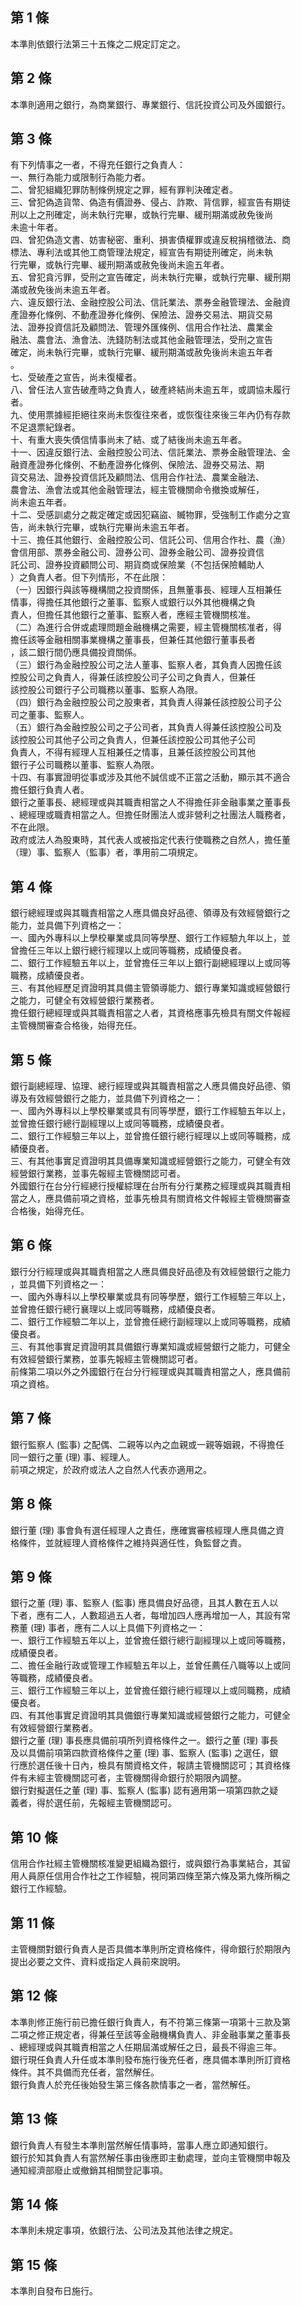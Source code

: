 第 1 條
-------
本準則依銀行法第三十五條之二規定訂定之。

第 2 條
-------
本準則適用之銀行，為商業銀行、專業銀行、信託投資公司及外國銀行。

第 3 條
-------
有下列情事之一者，不得充任銀行之負責人：  
一、無行為能力或限制行為能力者。  
二、曾犯組織犯罪防制條例規定之罪，經有罪判決確定者。  
三、曾犯偽造貨幣、偽造有價證券、侵占、詐欺、背信罪，經宣告有期徒  
    刑以上之刑確定，尚未執行完畢，或執行完畢、緩刑期滿或赦免後尚  
    未逾十年者。  
四、曾犯偽造文書、妨害秘密、重利、損害債權罪或違反稅捐稽徵法、商  
    標法、專利法或其他工商管理法規定，經宣告有期徒刑確定，尚未執  
    行完畢，或執行完畢、緩刑期滿或赦免後尚未逾五年者。  
五、曾犯貪污罪，受刑之宣告確定，尚未執行完畢，或執行完畢、緩刑期  
    滿或赦免後尚未逾五年者。  
六、違反銀行法、金融控股公司法、信託業法、票券金融管理法、金融資  
    產證券化條例、不動產證券化條例、保險法、證券交易法、期貨交易  
    法、證券投資信託及顧問法、管理外匯條例、信用合作社法、農業金  
    融法、農會法、漁會法、洗錢防制法或其他金融管理法，受刑之宣告  
    確定，尚未執行完畢，或執行完畢、緩刑期滿或赦免後尚未逾五年者  
    。  
七、受破產之宣告，尚未復權者。  
八、曾任法人宣告破產時之負責人，破產終結尚未逾五年，或調協未履行  
    者。  
九、使用票據經拒絕往來尚未恢復往來者，或恢復往來後三年內仍有存款  
    不足退票紀錄者。  
十、有重大喪失債信情事尚未了結、或了結後尚未逾五年者。  
十一、因違反銀行法、金融控股公司法、信託業法、票券金融管理法、金  
      融資產證券化條例、不動產證券化條例、保險法、證券交易法、期  
      貨交易法、證券投資信託及顧問法、信用合作社法、農業金融法、  
      農會法、漁會法或其他金融管理法，經主管機關命令撤換或解任，  
      尚未逾五年者。  
十二、受感訓處分之裁定確定或因犯竊盜、贓物罪，受強制工作處分之宣  
      告，尚未執行完畢，或執行完畢尚未逾五年者。  
十三、擔任其他銀行、金融控股公司、信託公司、信用合作社、農（漁）  
      會信用部、票券金融公司、證券公司、證券金融公司、證券投資信  
      託公司、證券投資顧問公司、期貨商或保險業（不包括保險輔助人  
      ）之負責人者。但下列情形，不在此限：  
  （一）因銀行與該等機構間之投資關係，且無董事長、經理人互相兼任  
        情事，得擔任其他銀行之董事、監察人或銀行以外其他機構之負  
        責人，但擔任其他銀行之董事、監察人者，應經主管機關核准。  
  （二）為進行合併或處理問題金融機構之需要，經主管機關核准者，得  
        擔任該等金融相關事業機構之董事長，但兼任其他銀行董事長者  
        ，該二銀行間仍應具備投資關係。  
  （三）銀行為金融控股公司之法人董事、監察人者，其負責人因擔任該  
        控股公司之負責人，得兼任該控股公司子公司之負責人，但兼任  
        該控股公司銀行子公司職務以董事、監察人為限。  
  （四）銀行為金融控股公司之股東者，其負責人得兼任該控股公司子公  
        司之董事、監察人。  
  （五）銀行為金融控股公司之子公司者，其負責人得兼任該控股公司及  
        該控股公司其他子公司之負責人，但兼任該控股公司其他子公司  
        負責人，不得有經理人互相兼任之情事，且兼任該控股公司其他  
        銀行子公司職務以董事、監察人為限。  
十四、有事實證明從事或涉及其他不誠信或不正當之活動，顯示其不適合  
      擔任銀行負責人者。  
銀行之董事長、總經理或與其職責相當之人不得擔任非金融事業之董事長  
、總經理或職責相當之人。但擔任財團法人或非營利之社團法人職務者，  
不在此限。  
政府或法人為股東時，其代表人或被指定代表行使職務之自然人，擔任董  
（理）事、監察人（監事）者，準用前二項規定。

第 4 條
-------
銀行總經理或與其職責相當之人應具備良好品德、領導及有效經營銀行之  
能力，並具備下列資格之一：  
一、國內外專科以上學校畢業或具同等學歷、銀行工作經驗九年以上，並  
    曾擔任三年以上銀行總行經理以上或同等職務，成績優良者。  
二、銀行工作經驗五年以上，並曾擔任三年以上銀行副總經理以上或同等  
    職務，成績優良者。  
三、有其他經歷足資證明其具備主管領導能力、銀行專業知識或經營銀行  
    之能力，可健全有效經營銀行業務者。  
擔任銀行總經理或與其職責相當之人者，其資格應事先檢具有關文件報經  
主管機關審查合格後，始得充任。

第 5 條
-------
銀行副總經理、協理、總行經理或與其職責相當之人應具備良好品德、領  
導及有效經營銀行之能力，並具備下列資格之一：  
一、國內外專科以上學校畢業或具有同等學歷，銀行工作經驗五年以上，  
    並曾擔任銀行總行副經理以上或同等職務，成績優良者。  
二、銀行工作經驗三年以上，並曾擔任銀行總行經理以上或同等職務，成  
    績優良者。  
三、有其他事實足資證明其具備專業知識或經營銀行之能力，可健全有效  
    經營銀行業務，並事先報經主管機關認可者。  
外國銀行在台分行經總行授權綜理在台所有分行業務之經理或與其職責相  
當之人，應具備前項之資格，並事先檢具有關資格文件報經主管機關審查  
合格後，始得充任。

第 6 條
-------
銀行分行經理或與其職責相當之人應具備良好品德及有效經營銀行之能力  
，並具備下列資格之一：  
一、國內外專科以上學校畢業或具有同等學歷，銀行工作經驗三年以上，  
    並曾擔任銀行總行襄理以上或同等職務，成績優良者。  
二、銀行工作經驗二年以上，並曾擔任總行副經理以上或同等職務，成績  
    優良者。  
三、有其他事實足資證明其具備銀行專業知識或經營銀行之能力，可健全  
    有效經營銀行業務，並事先報經主管機關認可者。  
前條第二項以外之外國銀行在台分行經理或與其職責相當之人，應具備前  
項之資格。

第 7 條
-------
銀行監察人 (監事) 之配偶、二親等以內之血親或一親等姻親，不得擔任  
同一銀行之董 (理) 事、經理人。  
前項之規定，於政府或法人之自然人代表亦適用之。

第 8 條
-------
銀行董 (理) 事會負有選任經理人之責任，應確實審核經理人應具備之資  
格條件，並就經理人資格條件之維持與適任性，負監督之責。

第 9 條
-------
銀行之董 (理) 事、監察人 (監事) 應具備良好品德，且其人數在五人以  
下者，應有二人，人數超過五人者，每增加四人應再增加一人，其設有常  
務董 (理) 事者，應有二人以上具備下列資格之一：  
一、銀行工作經驗五年以上，並曾擔任銀行總行副經理以上或同等職務，  
    成績優良者。  
二、擔任金融行政或管理工作經驗五年以上，並曾任薦任八職等以上或同  
    等職務，成績優良者。  
三、銀行工作經驗三年以上，並曾擔任銀行總行經理以上或同職務，成績  
    優良者。  
四、有其他事實足資證明其具備銀行專業知識或經營銀行之能力，可健全  
    有效經營銀行業務者。  
銀行之董 (理) 事長應具備前項所列資格條件之一。銀行之董 (理) 事長  
及以具備前項第四款資格條件之董 (理) 事、監察人 (監事) 之選任，銀  
行應於選任後十日內，檢具有關資格文件，報請主管機關認可；其資格條  
件有未經主管機關認可者，主管機關得命銀行於期限內調整。  
銀行對擬選任之董 (理) 事、監察人 (監事) 認有適用第一項第四款之疑  
義者，得於選任前，先報經主管機關認可。

第 10 條
--------
信用合作社經主管機關核准變更組織為銀行，或與銀行為事業結合，其留  
用人員原任信用合作社之工作經驗，視同第四條至第六條及第九條所稱之  
銀行工作經驗。

第 11 條
--------
主管機關對銀行負責人是否具備本準則所定資格條件，得命銀行於期限內  
提出必要之文件、資料或指定人員前來說明。

第 12 條
--------
本準則修正施行前已擔任銀行負責人，有不符第三條第一項第十三款及第  
二項之修正規定者，得兼任至該等金融機構負責人、非金融事業之董事長  
、總經理或與其職責相當之人任期屆滿或解任之日，最長不得逾三年。  
銀行現任負責人升任或本準則發布施行後充任者，應具備本準則所訂資格  
條件。其不具備而充任者，當然解任。  
銀行負責人於充任後始發生第三條各款情事之一者，當然解任。

第 13 條
--------
銀行負責人有發生本準則當然解任情事時，當事人應立即通知銀行。  
銀行於知其負責人有當然解任事由後應即主動處理，並向主管機關申報及  
通知經濟部廢止或撤銷其相關登記事項。

第 14 條
--------
本準則未規定事項，依銀行法、公司法及其他法律之規定。

第 15 條
--------
本準則自發布日施行。

